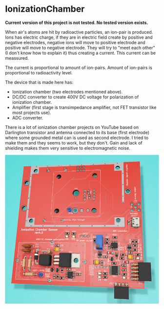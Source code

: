# IonizationChamber

**Current version of this project is not tested. No tested version exists.**

When air's atoms are hit by radioactive particles, an ion-pair is produced. Ions has electric charge, if they are in electric field create by positive and negative electrodes, negative ions will move to positive electrode and positive will move to negative electrode. They will try to "meet each other" (I don't know how to explain it) thus creating a current. This current can be meassured.

The current is proportional to amount of ion-pairs. Amount of ion-pairs is proportional to radioactivity level.  

The device that is made here has:
* Ionization chamber (two electrodes mentioned above).
* DC/DC converter to create 400V DC voltage for polarization of ionization chamber.
* Amplifier (first stage is transimpedance amplifier, not FET transistor like most projects use).
* ADC converter.

There is a lot of ionization chamber projects on YouTube based on Darlington transistor and antenna connected to its base (first electrode) where some grounded metal can is used as second electrode. I tried to make them and they seems to work, but they don't. Gain and lack of shielding makes them very sensitive to electromagnetic noise. 


![sensor render](https://raw.githubusercontent.com/RobertGawron/IonizationChamber/master/documentation/pictures/chamber.png)

